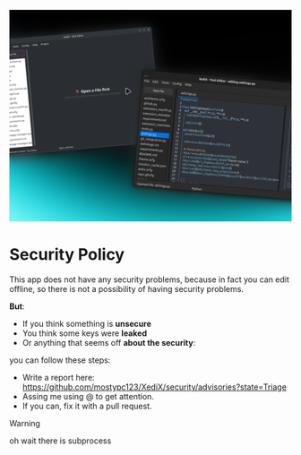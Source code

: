 ![](https://github.com/mostypc123/XediX/blob/main/images/xediximage.png?raw=true)  
# Security Policy
This app does not have any security problems, because in fact you can edit offline, so there is not a possibility of having security problems.

**But**:
- If you think something is **unsecure**
- You think some keys were **leaked**
- Or anything that seems off **about the security**:

you can follow these steps:
- Write a report here: https://github.com/mostypc123/XediX/security/advisories?state=Triage
- Assing me using @ to get attention.
- If you can, fix it with a pull request.

> [!WARNING]
> oh wait there is subprocess
